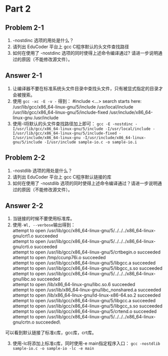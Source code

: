# Part 2
## Problem 2-1
1. -nostdinc 选项的用处是什么？
2. 请列出 EduCoder 平台上 gcc C程序默认的头文件查找路径
3. 如何在使用了 -nostdinc 选项的同时使得上述命令编译通过? 请进一步说明通过的原因（不能修改源文件）。
## Answer 2-1
1. 让编译器不要在标准系统头文件目录中查找头文件，只有被显式指定的目录才会被搜索。
2. 使用 ```gcc -xc -E -v -``` 得到：
#include <...> search starts here:
 /usr/lib/gcc/x86_64-linux-gnu/5/include
 /usr/local/include
 /usr/lib/gcc/x86_64-linux-gnu/5/include-fixed
 /usr/include/x86_64-linux-gnu
 /usr/include
3. 使用-I将默认的头文件查找路径加上即可：
    ```gcc -E -nostdinc -I/usr/lib/gcc/x86_64-linux-gnu/5/include -I/usr/local/include -I/usr/lib/gcc/x86_64-linux-gnu/5/include-fixed -I/usr/include/x86_64-linux-gnu -I/usr/include/x86_64-linux-gnu/5/include -I/usr/include sample-io.c -o sample-io.i```

## Problem 2-2
1. -nostdlib 选项的用处是什么？
2. 请列出 EduCoder 平台上 gcc C程序默认链接的库
3. 如何在使用了 -nostdlib 选项的同时使得上述命令编译通过？请进一步说明通过的原因（不能修改源文件）。

## Answer 2-2
1. 当链接的时候不要使用标准库。
2. 使用```-Wl, --verbose```输出得到：\
attempt to open /usr/lib/gcc/x86_64-linux-gnu/5/../../../x86_64-linux-gnu/crt1.o succeeded\
attempt to open /usr/lib/gcc/x86_64-linux-gnu/5/../../../x86_64-linux-gnu/crti.o succeeded\
attempt to open /usr/lib/gcc/x86_64-linux-gnu/5/crtbegin.o succeeded\
attempt to open /tmp/ccunp76i.o succeeded\
attempt to open /usr/lib/gcc/x86_64-linux-gnu/5/libgcc.a succeeded\
attempt to open /usr/lib/gcc/x86_64-linux-gnu/5/libgcc_s.so succeeded\
attempt to open /usr/lib/gcc/x86_64-linux-gnu/5/../../../x86_64-linux-gnu/libc.so succeeded\
attempt to open /lib/x86_64-linux-gnu/libc.so.6 succeeded\
attempt to open /usr/lib/x86_64-linux-gnu/libc_nonshared.a succeeded\
attempt to open /lib/x86_64-linux-gnu/ld-linux-x86-64.so.2 succeeded\
attempt to open /usr/lib/gcc/x86_64-linux-gnu/5/libgcc.a succeeded\
attempt to open /usr/lib/gcc/x86_64-linux-gnu/5/libgcc_s.so succeeded\
attempt to open /usr/lib/gcc/x86_64-linux-gnu/5/crtend.o succeeded\
attempt to open /usr/lib/gcc/x86_64-linux-gnu/5/../../../x86_64-linux-gnu/crtn.o succeeded\

可以看到默认链接了标准c库，gcc库，crt库。

3. 使用-lc将添加上标准c库，同时使用-e main指定程序入口：
    ```gcc -nostdlib sample-io.c -o sample-io -lc -e main```
